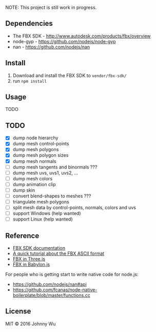 NOTE: This project is still work in progress.

## Dependencies

  - The FBX SDK - http://www.autodesk.com/products/fbx/overview
  - node-gyp - https://github.com/nodejs/node-gyp
  - nan - https://github.com/nodejs/nan

## Install

  1. Download and install the FBX SDK to `vendor/fbx-sdk/`
  2. run `npm install`

## Usage

  TODO

## TODO

  - [x] dump node hierarchy
  - [x] dump mesh control-points
  - [x] dump mesh polygons
  - [x] dump mesh polygon sizes
  - [x] dump mesh normals
  - [ ] dump mesh tangents and binormals ???
  - [ ] dump mesh uvs, uvs1, uvs2, ...
  - [ ] dump mesh colors
  - [ ] dump animation clip
  - [ ] dump skin
  - [ ] convert blend-shapes to meshes ???
  - [ ] triangulate mesh polygons
  - [ ] split mesh data by control-points, normals, colors and uvs
  - [ ] support Windows (help wanted)
  - [ ] support Linux (help wanted)

## Reference

  - [FBX SDK documentation](http://help.autodesk.com/view/FBX/2016/ENU/)
  - [A quick tutorial about the FBX ASCII format](https://banexdevblog.wordpress.com/2014/06/23/a-quick-tutorial-about-the-fbx-ascii-format/)
  - [FBX in Three.js](https://github.com/mrdoob/three.js/blob/dev/examples/js/loaders/FBXLoader.js)
  - [FBX in Babylon.js](https://github.com/BabylonJS/Babylon.js/tree/master/Exporters/FBX/BabylonFbxNative)

For people who is getting start to write native code for node.js:

  - https://github.com/nodejs/nan#api
  - https://github.com/fcanas/node-native-boilerplate/blob/master/functions.cc

## License

MIT © 2016 Johnny Wu
